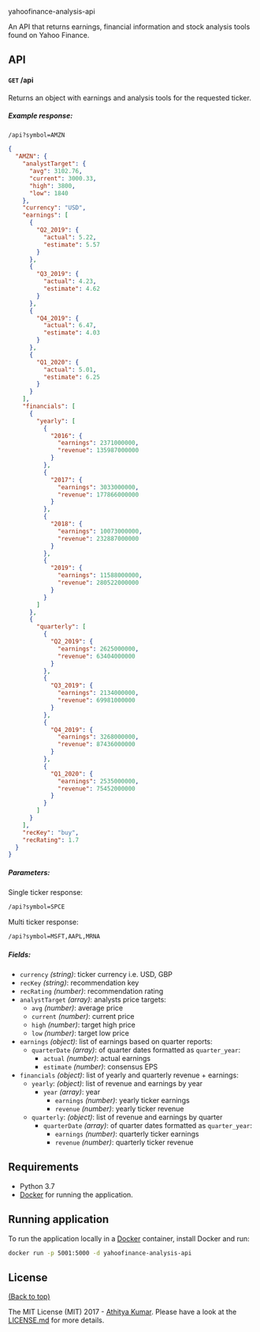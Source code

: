 yahoofinance-analysis-api


An API that returns earnings, financial information and stock analysis tools found on Yahoo Finance.


## API


#### `GET` /api

Returns an object with earnings and analysis tools for the requested ticker.


##### Example response:

```sh
/api?symbol=AMZN
```

```json
{
  "AMZN": {
    "analystTarget": {
      "avg": 3102.76,
      "current": 3000.33,
      "high": 3800,
      "low": 1840
    },
    "currency": "USD",
    "earnings": [
      {
        "Q2_2019": {
          "actual": 5.22,
          "estimate": 5.57
        }
      },
      {
        "Q3_2019": {
          "actual": 4.23,
          "estimate": 4.62
        }
      },
      {
        "Q4_2019": {
          "actual": 6.47,
          "estimate": 4.03
        }
      },
      {
        "Q1_2020": {
          "actual": 5.01,
          "estimate": 6.25
        }
      }
    ],
    "financials": [
      {
        "yearly": [
          {
            "2016": {
              "earnings": 2371000000,
              "revenue": 135987000000
            }
          },
          {
            "2017": {
              "earnings": 3033000000,
              "revenue": 177866000000
            }
          },
          {
            "2018": {
              "earnings": 10073000000,
              "revenue": 232887000000
            }
          },
          {
            "2019": {
              "earnings": 11588000000,
              "revenue": 280522000000
            }
          }
        ]
      },
      {
        "quarterly": [
          {
            "Q2_2019": {
              "earnings": 2625000000,
              "revenue": 63404000000
            }
          },
          {
            "Q3_2019": {
              "earnings": 2134000000,
              "revenue": 69981000000
            }
          },
          {
            "Q4_2019": {
              "earnings": 3268000000,
              "revenue": 87436000000
            }
          },
          {
            "Q1_2020": {
              "earnings": 2535000000,
              "revenue": 75452000000
            }
          }
        ]
      }
    ],
    "recKey": "buy",
    "recRating": 1.7
  }
}
```
##### Parameters:
Single ticker response: 
```sh
/api?symbol=SPCE
```
Multi ticker response: 
```sh
/api?symbol=MSFT,AAPL,MRNA
```

##### Fields:

- `currency` *(string)*: ticker currency i.e. USD, GBP
- `recKey` *(string)*: recommendation key
- `recRating` *(number)*: recommendation rating
- `analystTarget` *(array)*: analysts price targets:
  - `avg` *(number)*: average price
  - `current` *(number)*: current price
  - `high` *(number)*: target high price
  - `low` *(number)*: target low price
- `earnings` *(object)*: list of earnings based on quarter reports:
  - `quarterDate` *(array)*: of quarter dates formatted as `quarter_year`:
    - `actual` *(number)*: actual earnings
    - `estimate` *(number)*: consensus EPS 
- `financials` *(object)*: list of yearly and quarterly revenue + earnings:
  - `yearly`: *(object)*: list of revenue and earnings by year
    - `year` *(array)*: year
      - `earnings` *(number)*: yearly ticker earnings
      - `revenue` *(number)*: yearly ticker revenue
  - `quarterly`: *(object)*: list of revenue and earnings by quarter
    - `quarterDate` *(array)*: of quarter dates formatted as `quarter_year`:
      - `earnings` *(number)*: quarterly ticker earnings
      - `revenue` *(number)*: quarterly ticker revenue


## Requirements

- Python 3.7
- [Docker](https://www.docker.com/) for running the application.

## Running application


To run the application locally in a [Docker](https://www.docker.com/) container, install Docker and run:

```sh
docker run -p 5001:5000 -d yahoofinance-analysis-api
```


## License

[(Back to top)](#table-of-contents)


The MIT License (MIT) 2017 - [Athitya Kumar](https://github.com/athityakumar/). Please have a look at the [LICENSE.md](LICENSE.md) for more details.